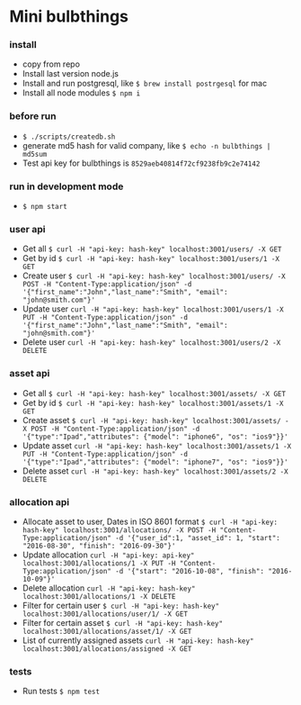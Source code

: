 # Mini bulbthings

### install
+ copy from repo
+ Install last version node.js
+ Install and run postgresql, like `$ brew install postrgesql` for mac
+ Install all node modules `$ npm i` 

### before run
+ `$ ./scripts/createdb.sh`
+ generate md5 hash for valid company, like `$ echo -n bulbthings | md5sum`
+ Test api key for bulbthings is `8529aeb40814f72cf9238fb9c2e74142`

### run in development mode
+ `$ npm start`

### user api
+ Get all `$ curl -H "api-key: hash-key" localhost:3001/users/ -X GET`
+ Get by id `$ curl -H "api-key: hash-key" localhost:3001/users/1 -X GET`
+ Create user `$ curl -H "api-key: hash-key" localhost:3001/users/ -X POST -H "Content-Type:application/json" -d '{"first_name":"John","last_name":"Smith", "email": "john@smith.com"}'`
+ Update user `curl -H "api-key: hash-key" localhost:3001/users/1 -X PUT -H "Content-Type:application/json" -d '{"first_name":"John","last_name":"Smith", "email": "john@smith.com"}'`
+ Delete user `curl -H "api-key: hash-key" localhost:3001/users/2 -X DELETE`

### asset api
+ Get all `$ curl -H "api-key: hash-key" localhost:3001/assets/ -X GET`
+ Get by id `$ curl -H "api-key: hash-key" localhost:3001/assets/1 -X GET`
+ Create asset `$ curl -H "api-key: hash-key" localhost:3001/assets/ -X POST -H "Content-Type:application/json" -d '{"type":"Ipad","attributes": {"model": "iphone6", "os": "ios9"}}'`
+ Update asset `curl -H "api-key: hash-key" localhost:3001/assets/1 -X PUT -H "Content-Type:application/json" -d '{"type":"Ipad","attributes": {"model": "iphone7", "os": "ios9"}}'`
+ Delete asset `curl -H "api-key: hash-key" localhost:3001/assets/2 -X DELETE`

### allocation api
+ Allocate asset to user, Dates in ISO 8601 format `$ curl -H "api-key: hash-key" localhost:3001/allocations/ -X POST -H "Content-Type:application/json" -d '{"user_id":1, "asset_id": 1, "start": "2016-08-30", "finish": "2016-09-30"}'`
+ Update allocation `curl -H "api-key: api-key" localhost:3001/allocations/1 -X PUT -H "Content-Type:application/json" -d '{"start": "2016-10-08", "finish": "2016-10-09"}'`
+ Delete allocation `curl -H "api-key: hash-key" localhost:3001/allocations/1 -X DELETE`
+ Filter for certain user `$ curl -H "api-key: hash-key" localhost:3001/allocations/user/1/ -X GET`
+ Filter for certain asset `$ curl -H "api-key: hash-key" localhost:3001/allocations/asset/1/ -X GET`
+ List of currently assigned assets `curl -H "api-key: hash-key" localhost:3001/allocations/assigned -X GET`

### tests
+ Run tests `$ npm test`